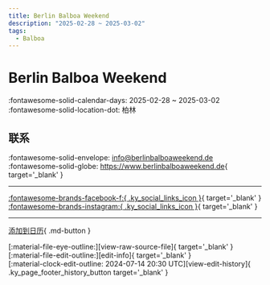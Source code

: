 ```yaml
---
title: Berlin Balboa Weekend
description: "2025-02-28 ~ 2025-03-02"
tags:
  - Balboa
---
```


# Berlin Balboa Weekend 

:fontawesome-solid-calendar-days: 2025-02-28 ~ 2025-03-02  
:fontawesome-solid-location-dot: 柏林  

## 联系

:fontawesome-solid-envelope: <info@berlinbalboaweekend.de>  
:fontawesome-solid-globe: <https://www.berlinbalboaweekend.de>{ target='_blank' }  

---

 [:fontawesome-brands-facebook-f:{ .ky_social_links_icon }](https://www.facebook.com/berlinbalboaweekend){ target='_blank' } [:fontawesome-brands-instagram:{ .ky_social_links_icon }](https://instagram.com/berlinbalboaweekend){ target='_blank' }

---

[添加到日历](https://swing.news/ics/zh-Hans/2025/de_DE/berlin-balboa-weekend-2025.ics){ .md-button }

<div class="ky_page_footer" markdown>
<div class="ky_page_footer_trailing" markdown="span">
[:material-file-eye-outline:][view-raw-source-file]{ target='_blank' }
[:material-file-edit-outline:][edit-info]{ target='_blank' }
</div>
<div class="ky_page_footer_leading" markdown="span">
[:material-clock-edit-outline: 2024-07-14 20:30 UTC][view-edit-history]{ .ky_page_footer_history_button target='_blank' }
</div>
</div>

[view-raw-source-file]: https://github.com/swingdance/events/blob/main/2025/de_DE/berlin-balboa-weekend-2025.json "查看原始源文件"
[edit-info]: https://github.com/swingdance/events/issues/new?assignees=&labels=update+event&projects=&template=03-update_entity.yml&title=%5B2025%2Fde_DE%5D%20Berlin%20Balboa%20Weekend&region=de_DE&year=2025&id=berlin-balboa-weekend-2025&name=Berlin%20Balboa%20Weekend&org_id= "编辑信息"

[view-edit-history]: https://github.com/swingdance/events/commits/main/2025/de_DE/berlin-balboa-weekend-2025.json "查看编辑历史"
